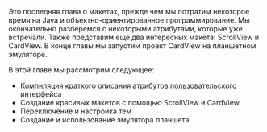 Это последняя глава о макетах, прежде чем мы потратим некоторое время на Java и объектно-ориентированное программирование. Мы окончательно разберемся с некоторыми атрибутами, которые уже встречали. Также представим еще два интересных макета: ScrollView и CardView. В конце главы мы запустим проект CardView на планшетном эмуляторе.

В этой главе мы рассмотрим следующее:
- Компиляция краткого описания атрибутов пользовательского интерфейса
- Создание красивых макетов с помощью ScrollView и CardView
- Переключение и настройка тем
- Создание и использование эмулятора планшета
